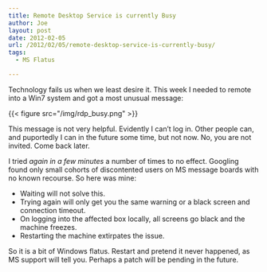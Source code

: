 ```yaml
---
title: Remote Desktop Service is currently Busy
author: Joe
layout: post
date: 2012-02-05
url: /2012/02/05/remote-desktop-service-is-currently-busy/
tags:
  - MS Flatus

---
```

Technology fails us when we least desire it. This week I needed to remote into a Win7 system and got a most unusual message:

{{< figure src="/img/rdp_busy.png" >}}

This message is not very helpful. Evidently I can&#8217;t log in. Other people can, and puportedly I can in the future some time, but not now. No, you are not invited. Come back later.

I tried _again in a few minutes_ a number of times to no effect. Googling found only small cohorts of discontented users on MS message boards with no known recourse. So here was mine:

  * Waiting will not solve this.
  * Trying again will only get you the same warning or a black screen and connection timeout.
  * On logging into the affected box locally, all screens go black and the machine freezes.
  * Restarting the machine extirpates the issue.

So it is a bit of Windows flatus. Restart and pretend it never happened, as MS support will tell you. Perhaps a patch will be pending in the future.

